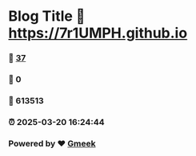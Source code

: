 # Blog Title :link: https://7r1UMPH.github.io 
### :page_facing_up: [37](https://7r1UMPH.github.io/tag.html) 
### :speech_balloon: 0 
### :hibiscus: 613513 
### :alarm_clock: 2025-03-20 16:24:44 
### Powered by :heart: [Gmeek](https://github.com/Meekdai/Gmeek)
